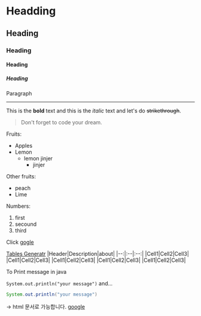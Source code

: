 # Headding
## Heading
### Heading
#### Heading
##### Heading
Paragraph

<!-- Line -->
___
<!-- Text Attributes -->
This is the **bold** text and this is the *italic* text and let's do ~~strikethrough~~.
<!-- Quote -->
> Don't forget to code your dream.

<!-- Bullet List -->
Fruits:

* Apples
* Lemon
  * lemon jinjer
    * jinjer  

Other fruits:
- peach
- Lime

<!-- Number List -->
Numbers:
1. first
2. secound
3. third

<!-- Link -->
Click [gogle](https://www.google.com)
<!-- Image --> 
<!-- html 이용하면 사진 지정 가능 -->
<!-- ![image description](../FastCampus/html/code7/image2.jpg) -->
<!-- ![image description](http://file.heroes.nexon.com/_uploads/bbs/2/2020/12/30/20201230021818393.png) -->

<!-- Table -->
[Tables Generatr](https://www.tablesgenerator.com/markdown_tables)
|Header|Description|about|
|--:|:--|:--:|
|Cell1|Cell2|Cell3|
|Cell1|Cell2|Cell3|
|Cell1|Cell2|Cell3|
|Cell1|Cell2|Cell3|
|Cell1|Cell2|Cell3|

<!-- Code -->
To Print message in java

`System.out.println("your message")` and...

```java
System.out.println("your message")
```

<!-- Etc -->
-> html 문서로 가능합니다.
<a href="https://www.google.com">google</a>

